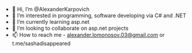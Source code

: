 - 👋 Hi, I’m @AlexanderKarpovich
- 👀 I’m interested in programming, software developing via C# and .NET
- 🌱 I’m currently learning asp.net
- 💞️ I’m looking to collaborate on asp.net projects
- 📫 How to reach me - alexander.lomonosov.03@gmail.com or t.me/sashadisappeared

<!---
AlexanderKarpovich/AlexanderKarpovich is a ✨ special ✨ repository because its `README.md` (this file) appears on your GitHub profile.
You can click the Preview link to take a look at your changes.
--->
